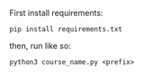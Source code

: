 First install requirements:

```
pip install requirements.txt
```

then, run like so: 

```
python3 course_name.py <prefix>
```